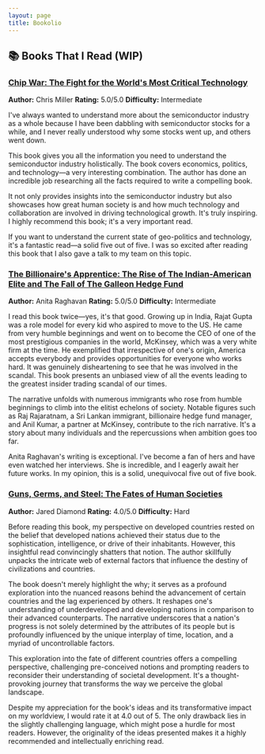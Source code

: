 ```yaml
---
layout: page
title: Bookolio
---
```

## 📚 Books That I Read (WIP)

### [Chip War: The Fight for the World's Most Critical Technology](https://www.amazon.ca/Chip-War-Worlds-Critical-Technology/dp/1982172002)
**Author:** Chris Miller **Rating:** 5.0/5.0 **Difficulty:** Intermediate

I've always wanted to understand more about the semiconductor industry as a whole because I have been dabbling with semiconductor stocks for a while, and I never really understood why some stocks went up, and others went down.

This book gives you all the information you need to understand the semiconductor industry holistically. The book covers economics, politics, and technology—a very interesting combination. The author has done an incredible job researching all the facts required to write a compelling book.

It not only provides insights into the semiconductor industry but also showcases how great human society is and how much technology and collaboration are involved in driving technological growth. It's truly inspiring. I highly recommend this book; it's a very important read.

If you want to understand the current state of geo-politics and technology, it's a fantastic read—a solid five out of five. I was so excited after reading this book that I also gave a talk to my team on this topic.

### [The Billionaire's Apprentice: The Rise of The Indian-American Elite and The Fall of The Galleon Hedge Fund](https://www.amazon.ca/Billionaires-Apprentice-Indian-American-Elite-Galleon-ebook/dp/B008TUNLWM/ref=sr_1_1?crid=1JMGHOB71IMGN&keywords=the+billionaires+apprentice&qid=1703320349&sprefix=the+billionaires+apprentice%2Caps%2C100&sr=8-1)
**Author:** Anita Raghavan **Rating:** 5.0/5.0 **Difficulty:** Intermediate

I read this book twice—yes, it's that good. Growing up in India, Rajat Gupta was a role model for every kid who aspired to move to the US. He came from very humble beginnings and went on to become the CEO of one of the most prestigious companies in the world, McKinsey, which was a very white firm at the time. He exemplified that irrespective of one's origin, America accepts everybody and provides opportunities for everyone who works hard. It was genuinely disheartening to see that he was involved in the scandal. This book presents an unbiased view of all the events leading to the greatest insider trading scandal of our times.

The narrative unfolds with numerous immigrants who rose from humble beginnings to climb into the elitist echelons of society. Notable figures such as Raj Rajaratnam, a Sri Lankan immigrant, billionaire hedge fund manager, and Anil Kumar, a partner at McKinsey, contribute to the rich narrative. It's a story about many individuals and the repercussions when ambition goes too far.

Anita Raghavan's writing is exceptional. I've become a fan of hers and have even watched her interviews. She is incredible, and I eagerly await her future works. In my opinion, this is a solid, unequivocal five out of five book.

### [Guns, Germs, and Steel: The Fates of Human Societies](https://www.amazon.ca/Guns-Germs-Steel-Fates-Societies/dp/0393354326/ref=sr_1_1?crid=G9V5TJO44PR8&keywords=guns+germs+and+steel+book&qid=1703319699&s=books&sprefix=Guns+%2Cstripbooks%2C115&sr=1-1)
**Author:** Jared Diamond **Rating:** 4.0/5.0 **Difficulty:** Hard

Before reading this book, my perspective on developed countries rested on the belief that developed nations achieved their status due to the sophistication, intelligence, or drive of their inhabitants. However, this insightful read convincingly shatters that notion. The author skillfully unpacks the intricate web of external factors that influence the destiny of civilizations and countries.

The book doesn't merely highlight the why; it serves as a profound exploration into the nuanced reasons behind the advancement of certain countries and the lag experienced by others. It reshapes one's understanding of underdeveloped and developing nations in comparison to their advanced counterparts. The narrative underscores that a nation's progress is not solely determined by the attributes of its people but is profoundly influenced by the unique interplay of time, location, and a myriad of uncontrollable factors.

This exploration into the fate of different countries offers a compelling perspective, challenging pre-conceived notions and prompting readers to reconsider their understanding of societal development. It's a thought-provoking journey that transforms the way we perceive the global landscape.

Despite my appreciation for the book's ideas and its transformative impact on my worldview, I would rate it at 4.0 out of 5. The only drawback lies in the slightly challenging language, which might pose a hurdle for most readers. However, the originality of the ideas presented makes it a highly recommended and intellectually enriching read.
